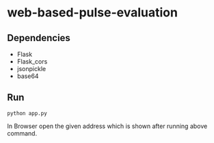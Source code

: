 # web-based-pulse-evaluation

## Dependencies
* Flask
* Flask_cors
* jsonpickle
* base64
## Run
``` python app.py ```

In Browser open the given address which is shown after running above command.
